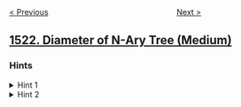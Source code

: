 <!--|This file generated by command(leetcode description); DO NOT EDIT.    |-->
<!--+----------------------------------------------------------------------+-->
<!--|@author    openset <openset.wang@gmail.com>                           |-->
<!--|@link      https://github.com/openset                                 |-->
<!--|@home      https://github.com/openset/leetcode                        |-->
<!--+----------------------------------------------------------------------+-->

[< Previous](../find-a-value-of-a-mysterious-function-closest-to-target "Find a Value of a Mysterious Function Closest to Target")
　　　　　　　　　　　　　　　　
[Next >](../count-odd-numbers-in-an-interval-range "Count Odd Numbers in an Interval Range")

## [1522. Diameter of N-Ary Tree (Medium)](https://leetcode.com/problems/diameter-of-n-ary-tree "N 叉树的直径")



### Hints
<details>
<summary>Hint 1</summary>
For the node i, calculate the height of each of its children and keep the first and second maximum heights (max1_i , max2_i).
</details>

<details>
<summary>Hint 2</summary>
Check all nodes and return max( 2 + max1_i  +  max2_i ).
</details>
